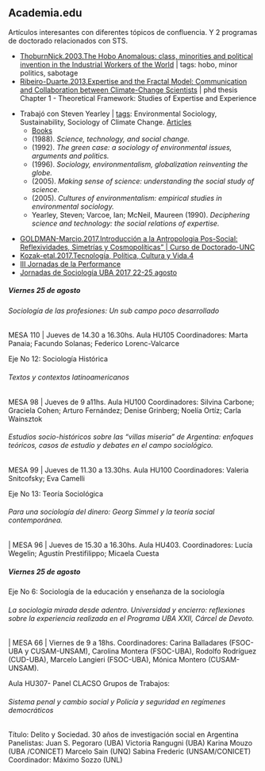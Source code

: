 ## Academia.edu

Artículos interesantes con diferentes tópicos de confluencia. Y 2 programas de doctorado relacionados con STS.

- [ThoburnNick.2003.The Hobo Anomalous: class, minorities and political invention in the Industrial Workers of the World](https://www.academia.edu/5427240/The_Hobo_Anomalous_class_minorities_and_political_invention_in_the_Industrial_Workers_of_the_World) | tags:  hobo, minor politics, sabotage
- [Ribeiro-Duarte.2013.Expertise and the Fractal Model: Communication and Collaboration between Climate-Change Scientists](https://www.academia.edu/5405586/Expertise_and_the_Fractal_Model_Communication_and_Collaboration_between_Climate-Change_Scientists) | phd thesis
Chapter 1 - Theoretical Framework: Studies of Expertise and Experience
* Trabajó con Steven Yearley | [tags](http://www.sps.ed.ac.uk/staff/science_technology_and_innovation_studies/steven_yearley):  Environmental Sociology, Sustainability, Sociology of Climate Change. [Articles](http://www.genomicsnetwork.ac.uk/steveyearley/journal.html)
	- [Books](https://en.wikipedia.org/wiki/Steven_Yearley)
	- (1988). _Science, technology, and social change._
	- (1992). _The green case: a sociology of environmental issues, arguments and politics._
	- (1996). _Sociology, environmentalism, globalization reinventing the globe._
	- (2005). _Making sense of science: understanding the social study of science_.
	- (2005). _Cultures of environmentalism: empirical studies in environmental sociology._
	- Yearley, Steven; Varcoe, Ian; McNeil, Maureen (1990). _Deciphering science and technology: the social relations of expertise._
- [GOLDMAN-Marcio.2017.Introducción a la Antropologia Pos-Social: Reflexividades, Simetrías y Cosmopolíticas” | Curso de Doctorado-UNC](https://ffyh.unc.edu.ar/posgrado/2017/09/08/seminario-de-maestria-curso-de-doctorado-introduccion-a-la-antropologia-pos-social-reflexividades-simetrias-y-cosmopoliticas/)
- [Kozak-etal.2017.Tecnología, Política, Cultura y Vida.4](https://www.dropbox.com/s/bhe3j7d7fj5d73e/Tecnolog%C3%ADa%2C%20Pol%C3%ADtica%2C%20Cultura%20y%20Vida.pdf?dl=0)
- [III Jornadas de la Performance](http://eventoscyt.unc.edu.ar/files/Primera-circular-III-Jornadas-de-Performance-2017.pdf)
- [Jornadas de Sociología UBA 2017 22-25 agosto](http://jornadasdesociologia2017.sociales.uba.ar/)
##### Viernes 25 de agosto
###### Sociología de las profesiones: Un sub campo poco desarrollado
MESA 110 | Jueves de 14.30 a 16.30hs. Aula HU105
Coordinadores: Marta Panaia; Facundo Solanas; Federico Lorenc-Valcarce

Eje No 12: Sociología Histórica
###### Textos y contextos latinoamericanos
MESA 98 | Jueves de 9 a11hs. Aula HU100
Coordinadores: Silvina Carbone; Graciela Cohen; Arturo Fernández; Denise Grinberg;
Noelía Ortíz; Carla Wainsztok
 
###### Estudios socio-históricos sobre las “villas miseria” de Argentina: enfoques teóricos, casos de estudio y debates en el campo sociológico. 
MESA 99 | Jueves de 11.30 a
13.30hs. Aula HU100
Coordinadores: Valeria Snitcofsky; Eva Camelli

Eje No 13: Teoría Sociológica  
###### Para una sociología del dinero: Georg Simmel y la teoría social contemporánea.
| MESA 96 | Jueves de 15.30 a 16.30hs. Aula HU403. 
Coordinadores: Lucía Wegelin; Agustín Prestifilippo; Micaela Cuesta

##### Viernes 25 de agosto
Eje No 6: Sociología de la educación y enseñanza de la sociología
###### La sociología mirada desde adentro. Universidad y encierro: reflexiones sobre la experiencia realizada en el Programa UBA XXII, Cárcel de Devoto. 
| MESA 66 | Viernes de 9 a 18hs.
Coordinadores: Carina Balladares (FSOC-UBA y CUSAM-UNSAM), Carolina Montera
(FSOC-UBA), Rodolfo Rodríguez (CUD-UBA), Marcelo Langieri (FSOC-UBA), Mónica
Montero (CUSAM-UNSAM).

Aula HU307- Panel CLACSO
Grupos de Trabajos: 
###### Sistema penal y cambio social y Policía y seguridad en regímenes democráticos
Título: Delito y Sociedad. 30 años de investigación social en Argentina
Panelistas:
Juan S. Pegoraro (UBA)
Victoria Rangugni (UBA)
Karina Mouzo (UBA /CONICET)
Marcelo Sain (UNQ)
Sabina Frederic (UNSAM/CONICET)
Coordinador: Máximo Sozzo (UNL)

